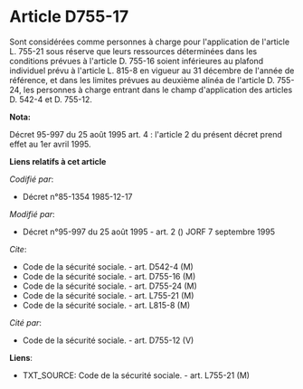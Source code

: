 # Article D755-17

Sont considérées comme personnes à charge pour l'application de l'article L. 755-21 sous réserve que leurs ressources
déterminées dans les conditions prévues à l'article D. 755-16 soient inférieures au plafond individuel prévu à l'article L.
815-8 en vigueur au 31 décembre de l'année de référence, et dans les limites prévues au deuxième alinéa de l'article D.
755-24, les personnes à charge entrant dans le champ d'application des articles D. 542-4 et D. 755-12.

**Nota:**

Décret 95-997 du 25 août 1995 art. 4 : l'article 2 du présent décret prend effet au 1er avril 1995.

**Liens relatifs à cet article**

_Codifié par_:

  - Décret n°85-1354 1985-12-17

_Modifié par_:

  - Décret n°95-997 du 25 août 1995 - art. 2 () JORF 7 septembre 1995

_Cite_:

  - Code de la sécurité sociale. - art. D542-4 (M)
  - Code de la sécurité sociale. - art. D755-16 (M)
  - Code de la sécurité sociale. - art. D755-24 (M)
  - Code de la sécurité sociale. - art. L755-21 (M)
  - Code de la sécurité sociale. - art. L815-8 (M)

_Cité par_:

  - Code de la sécurité sociale. - art. D755-12 (V)

**Liens**:

  - TXT_SOURCE: Code de la sécurité sociale. - art. L755-21 (M)
